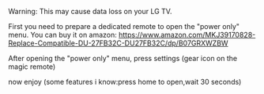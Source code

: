 
Warning: This may cause data loss on your LG TV.

First you need to prepare a dedicated remote to open the "power only" menu. You can buy it on amazon: https://www.amazon.com/MKJ39170828-Replace-Compatible-DU-27FB32C-DU27FB32C/dp/B07GRXWZBW

After opening the "power only" menu, press settings (gear icon on the magic remote)

now enjoy (some features i know:press home to open,wait 30 seconds)



